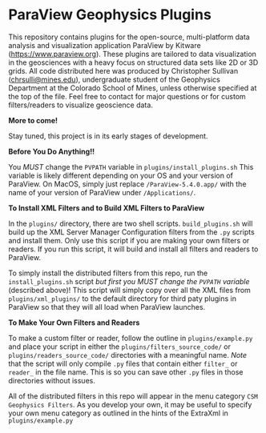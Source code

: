 # ParaView Geophysics Plugins
This repository contains plugins for the open-source, multi-platform data analysis and visualization application ParaView by Kitware (https://www.paraview.org). These plugins are tailored to data visualization in the geosciences with a heavy focus on structured data sets like 2D or 3D grids. All code distributed here was produced by Christopher Sullivan (chrsulli@mines.edu), undergraduate student of the Geophysics Department at the Colorado School of Mines, unless otherwise specified at the top of the file. Feel free to contact for major questions or for custom filters/readers to visualize geoscience data.

**More to come!**

Stay tuned, this project is in its early stages of development.


**Before You Do Anything!!**

You *MUST* change the `PVPATH` variable in `plugins/install_plugins.sh` This variable is likely different depending on your OS and your version of ParaView. On MacOS, simply just replace `/ParaView-5.4.0.app/` with the name of your version of ParaView under `/Applications/`.


**To Install XML Filters and to Build XML Filters to ParaView**

In the `plugins/` directory, there are two shell scripts. `build_plugins.sh` will build up the XML Server Manager Configuration filters from the `.py` scripts and install them. Only use this script if you are making your own filters or readers. If you run this script, it will build and install all filters and readers to ParaView.

To simply install the distributed filters from this repo, run the `install_plugins.sh` script *but first you MUST change the `PVPATH` variable* (described above)! This script will simply copy over all the XML files from `plugins/xml_plugins/` to the default directory for third paty plugins in ParaView so that they will all load when ParaView launches.


**To Make Your Own Filters and Readers**

To make a custom filter or reader, follow the outline in `plugins/example.py` and place your script in either the `plugins/filters_source_code/` or `plugins/readers_source_code/` directories with a meaningful name. *Note* that the script will only compile `.py` files that contain either `filter_` or `reader_` in the file name. This is so you can save other `.py` files in those directories without issues.

All of the distributed filters in this repo will appear in the menu category `CSM Geophysics Filters`. As you develop your own, it may be useful to specify your own menu category as outlined in the hints of the ExtraXml in `plugins/example.py`
